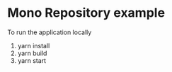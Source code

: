 # Mono Repository example

To run the application locally

1. yarn install
2. yarn build
3. yarn start
